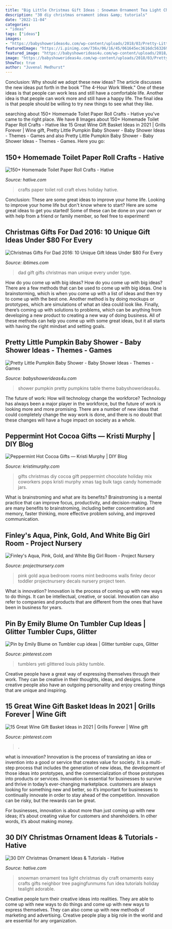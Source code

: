 ```yaml
---
title: "Big Little Christmas Gift Ideas : Snowman Ornament Tea Light Christmas Diy Craft Ornaments Easy Crafts Gifts Neighbor Tree Pagingfunmums Fun Idea Tutorials Holiday Tealight Adorable"
description: "30 diy christmas ornament ideas &amp; tutorials"
date: "2022-11-04"
categories:
- "ideas"
tags: ["ideas"]
images:
- "https://babyshowerideas4u.com/wp-content/uploads/2018/03/Pretty-Little-Pumpkin-Baby-Shower-Dessert-Table.jpg"
featuredImage: "https://i.pinimg.com/736x/06/16/45/061645ec3616dc563269073dc9a06349.jpg"
featured_image: "https://babyshowerideas4u.com/wp-content/uploads/2018/03/Pretty-Little-Pumpkin-Baby-Shower-Dessert-Table.jpg"
image: "https://babyshowerideas4u.com/wp-content/uploads/2018/03/Pretty-Little-Pumpkin-Baby-Shower-Dessert-Table.jpg"
ShowToc: true
author: "Juvenal Medhurst"
---
```



Conclusion: Why should we adopt these new ideas?
The article discusses the new ideas put forth in the book "The 4-Hour Work Week." One of these ideas is that people can work less and still have a comfortable life. Another idea is that people can work more and still have a happy life. The final idea is that people should be willing to try new things to see what they like.

	

		
searching about 150+ Homemade Toilet Paper Roll Crafts - Hative you've came to the right place. We have 8 Images about 150+ Homemade Toilet Paper Roll Crafts - Hative like 15 Great Wine Gift Basket Ideas in 2021 | Grills Forever | Wine gift, Pretty Little Pumpkin Baby Shower - Baby Shower Ideas - Themes - Games and also Pretty Little Pumpkin Baby Shower - Baby Shower Ideas - Themes - Games. Here you go:
		
    
## 150+ Homemade Toilet Paper Roll Crafts - Hative

<img loading=lazy src="https://hative.com/wp-content/uploads/2014/03/toilet-paper-roll-crafts/15-holiday-elves-craft.jpg" onerror="this.onerror=null;this.src='https://tse2.mm.bing.net/th?id=OIP.Iw-Mfm37Tq-mls--NlNeQwHaJ4&amp;pid=15.1';" alt="150+ Homemade Toilet Paper Roll Crafts - Hative">

_Source: hative.com_

>crafts paper toilet roll craft elves holiday hative. 

	

Conclusion: These are some great ideas to improve your home life.
Looking to improve your home life but don't know where to start? Here are some great ideas to get you started! Some of these can be done on your own or with help from a friend or family member, so feel free to experiment!

    
## Christmas Gifts For Dad 2016: 10 Unique Gift Ideas Under $80 For Every

<img loading=lazy src="https://s1.ibtimes.com/sites/www.ibtimes.com/files/styles/embed/public/2016/12/16/dad-gift-guide-4.png" onerror="this.onerror=null;this.src='https://tse3.mm.bing.net/th?id=OIP.XS_ZX6jRcL7h9vk5TN1rYAHaJ4&amp;pid=15.1';" alt="Christmas Gifts For Dad 2016: 10 Unique Gift Ideas Under $80 For Every">

_Source: ibtimes.com_

>dad gift gifts christmas man unique every under type. 

	

How do you come up with big ideas?
How do you come up with big ideas? There are a few methods that can be used to come up with big ideas. One is brainstorming, which is when you come up with a list of ideas and then try to come up with the best one. Another method is by doing mockups or prototypes, which are simulations of what an idea could look like. Finally, there’s coming up with solutions to problems, which can be anything from developing a new product to creating a new way of doing business. All of these methods can help you come up with some great ideas, but it all starts with having the right mindset and setting goals.

    
## Pretty Little Pumpkin Baby Shower - Baby Shower Ideas - Themes - Games

<img loading=lazy src="https://babyshowerideas4u.com/wp-content/uploads/2018/03/Pretty-Little-Pumpkin-Baby-Shower-Dessert-Table.jpg" onerror="this.onerror=null;this.src='https://tse4.mm.bing.net/th?id=OIP.t8fOZBSxEVQdgjpzNx4_5AHaLG&amp;pid=15.1';" alt="Pretty Little Pumpkin Baby Shower - Baby Shower Ideas - Themes - Games">

_Source: babyshowerideas4u.com_

>shower pumpkin pretty pumpkins table theme babyshowerideas4u. 

	

The future of work: How will technology change the workforce?
Technology has always been a major player in the workforce, but the future of work is looking more and more promising. There are a number of new ideas that could completely change the way work is done, and there is no doubt that these changes will have a huge impact on society as a whole.

    
## Peppermint Hot Cocoa Gifts — Kristi Murphy | DIY Blog

<img loading=lazy src="http://static1.squarespace.com/static/52041e98e4b0d17bc5f06fbb/t/52aa0a19e4b0293bfeca9fb0/1386875421496/DIY+Christmas+Gifts?format=1000w" onerror="this.onerror=null;this.src='https://tse2.mm.bing.net/th?id=OIP.pBGU2OxFOQ863nMghAUI1wHaLH&amp;pid=15.1';" alt="Peppermint Hot Cocoa Gifts — Kristi Murphy | DIY Blog">

_Source: kristimurphy.com_

>gifts christmas diy cocoa gift peppermint chocolate holiday mix coworkers pops kristi murphy xmas tag bulk tags candy homemade jars. 

	

What is brainstroming and what are its benefits?
Brainstroming is a mental practice that can improve focus, productivity, and decision-making. There are many benefits to brainstroming, including better concentration and memory, faster thinking, more effective problem solving, and improved communication.

    
## Finley&#039;s Aqua, Pink, Gold, And White Big Girl Room - Project Nursery

<img loading=lazy src="https://projectnursery.com/wp-content/uploads/2015/05/Pink_Aqua_Mint_White-Gold_girls_room.jpg" onerror="this.onerror=null;this.src='https://tse1.mm.bing.net/th?id=OIP.8wzurMNNNhXHGr5ZswQ-DAHaLD&amp;pid=15.1';" alt="Finley&#039;s Aqua, Pink, Gold, and White Big Girl Room - Project Nursery">

_Source: projectnursery.com_

>pink gold aqua bedroom rooms mint bedrooms walls finley decor toddler projectnursery decals nursery project teen. 

	

What is innovation?
Innovation is the process of coming up with new ways to do things. It can be intellectual, creative, or social. Innovation can also refer to companies and products that are different from the ones that have been in business for years.

    
## Pin By Emily Blume On Tumbler Cup Ideas | Glitter Tumbler Cups, Glitter

<img loading=lazy src="https://i.pinimg.com/736x/6f/7f/95/6f7f95414a3e13ce574f892983170463.jpg" onerror="this.onerror=null;this.src='https://tse4.mm.bing.net/th?id=OIP.CjX_fsvbC3Ga7uxCk3wFwQHaNO&amp;pid=15.1';" alt="Pin by Emily Blume on Tumbler cup ideas | Glitter tumbler cups, Glitter">

_Source: pinterest.com_

>tumblers yeti glittered louis pikby tumble. 

	

Creative people have a great way of expressing themselves through their work. They can be creative in their thoughts, ideas, and designs. Some creative people also have an outgoing personality and enjoy creating things that are unique and inspiring.

    
## 15 Great Wine Gift Basket Ideas In 2021 | Grills Forever | Wine Gift

<img loading=lazy src="https://i.pinimg.com/736x/06/16/45/061645ec3616dc563269073dc9a06349.jpg" onerror="this.onerror=null;this.src='https://tse2.mm.bing.net/th?id=OIP.4DTxPChXZD3p5aza2K4yNAHaLH&amp;pid=15.1';" alt="15 Great Wine Gift Basket Ideas in 2021 | Grills Forever | Wine gift">

_Source: pinterest.com_

>. 

	

what is innovation?
Innovation is the process of translating an idea or invention into a good or service that creates value for society. It is a multi-step process that includes the generation of new ideas, the development of those ideas into prototypes, and the commercialization of those prototypes into products or services.
Innovation is essential for businesses to survive and thrive in today’s ever-changing marketplace. customers are always looking for something new and better, so it’s important for businesses to continually innovate in order to stay ahead of the competition. Innovation can be risky, but the rewards can be great.

For businesses, innovation is about more than just coming up with new ideas; it’s about creating value for customers and shareholders. In other words, it’s about making money.

    
## 30 DIY Christmas Ornament Ideas &amp; Tutorials - Hative

<img loading=lazy src="https://hative.com/wp-content/uploads/2015/12/christmas-ornaments/15-diy-christmas-ornaments-ideas-tutorials.jpg" onerror="this.onerror=null;this.src='https://tse4.mm.bing.net/th?id=OIP.8xd9LQvdL_7iwrVZWzfVkwHaLH&amp;pid=15.1';" alt="30 DIY Christmas Ornament Ideas &amp; Tutorials - Hative">

_Source: hative.com_

>snowman ornament tea light christmas diy craft ornaments easy crafts gifts neighbor tree pagingfunmums fun idea tutorials holiday tealight adorable. 

	

Creative people turn their creative ideas into realities. They are able to come up with new ways to do things and come up with new ways to express themselves. They can also come up with new methods of marketing and advertising. Creative people play a big role in the world and are essential for any organization.

